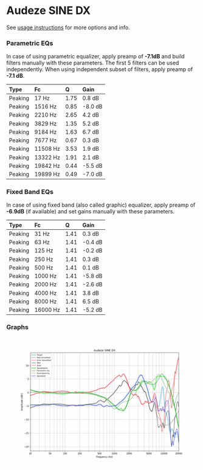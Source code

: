 # Audeze SINE DX
See [usage instructions](https://github.com/jaakkopasanen/AutoEq#usage) for more options and info.

### Parametric EQs
In case of using parametric equalizer, apply preamp of **-7.1dB** and build filters manually
with these parameters. The first 5 filters can be used independently.
When using independent subset of filters, apply preamp of **-7.1 dB**.

| Type    | Fc       |    Q | Gain    |
|:--------|:---------|:-----|:--------|
| Peaking | 17 Hz    | 1.75 | 0.8 dB  |
| Peaking | 1516 Hz  | 0.85 | -8.0 dB |
| Peaking | 2210 Hz  | 2.65 | 4.2 dB  |
| Peaking | 3829 Hz  | 1.35 | 5.2 dB  |
| Peaking | 9184 Hz  | 1.63 | 6.7 dB  |
| Peaking | 7677 Hz  | 0.67 | 0.3 dB  |
| Peaking | 11508 Hz | 3.53 | 1.9 dB  |
| Peaking | 13322 Hz | 1.91 | 2.1 dB  |
| Peaking | 19842 Hz | 0.44 | -5.5 dB |
| Peaking | 19899 Hz | 0.49 | -7.0 dB |

### Fixed Band EQs
In case of using fixed band (also called graphic) equalizer, apply preamp of **-6.9dB**
(if available) and set gains manually with these parameters.

| Type    | Fc       |    Q | Gain    |
|:--------|:---------|:-----|:--------|
| Peaking | 31 Hz    | 1.41 | 0.3 dB  |
| Peaking | 63 Hz    | 1.41 | -0.4 dB |
| Peaking | 125 Hz   | 1.41 | -0.2 dB |
| Peaking | 250 Hz   | 1.41 | 0.3 dB  |
| Peaking | 500 Hz   | 1.41 | 0.1 dB  |
| Peaking | 1000 Hz  | 1.41 | -5.8 dB |
| Peaking | 2000 Hz  | 1.41 | -2.6 dB |
| Peaking | 4000 Hz  | 1.41 | 3.8 dB  |
| Peaking | 8000 Hz  | 1.41 | 6.5 dB  |
| Peaking | 16000 Hz | 1.41 | -5.2 dB |

### Graphs
![](./Audeze%20SINE%20DX.png)
